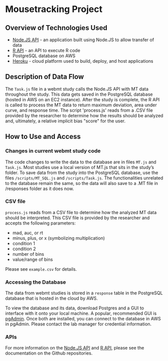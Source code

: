 # Mousetracking Project

## Overview of Technologies Used

* [Node.JS API](https://github.com/freeman-lab-nyu/node-api) - an application built using Node.JS to allow transfer of data
* [R API](https://github.com/freeman-lab-nyu/r-api) - an API to execute R code
* PostgreSQL database on AWS
* [Heroku](https://devcenter.heroku.com/) - cloud platform used to build, deploy, and host applications

## Description of Data Flow

The ```Task.js``` file in a webmt study calls the Node.JS API with MT data throughout the study. This data gets saved in the PostgreSQL database (hosted in AWS on an EC2 instance). After the study is complete, the R API is called to process the MT data to return maximum deviation, area under curve, and response time. The script 'process.js' reads from a .CSV file provided by the researcher to determine how the results should be analyzed and, ultimately, a relative implicit bias "score" for the user.

## How to Use and Access

### Changes in current webmt study code
The code changes to write the data to the database are in files ```MT.js``` and ```Task.js```. Most studies use a local version of MT.js that sits in the study’s folder. To save data from the study into the PostgreSQL database, use the files ```/scripts/MT_SQL.js``` and ```/scripts/Task.js```. The functionalities unrelated to the database remain the same, so the data will also save to a .MT file in /responses folder as it does now.

### CSV file
```process.js``` reads from a CSV file to determine how the analyzed MT data should be interpreted. This CSV file is provided by the researcher and accepts the following parameters:
* mad, auc, or rt
* minus, plus, or x (symbolizing multiplication)
* condition 1
* condition 2
* number of bins
* value/range of bins

Please see ```example.csv``` for details.

### Accessing the Database

The data from webmt studies is stored in a ```response``` table in the PostgreSQL database that is hosted in the cloud by AWS. 

To view the database and its data, download Postgres and a GUI to interface with it onto your local machine. A popular, recommended GUI is [pgAdmin](https://www.pgadmin.org/). Once both are installed, you can connect to the database in AWS in pgAdmin. Please contact the lab manager for credential information.

### APIs

For more information on the [Node.JS API](https://github.com/freeman-lab-nyu/node-api) and [R API](https://github.com/freeman-lab-nyu/r-api), please see the documentation on the Github repositories.

